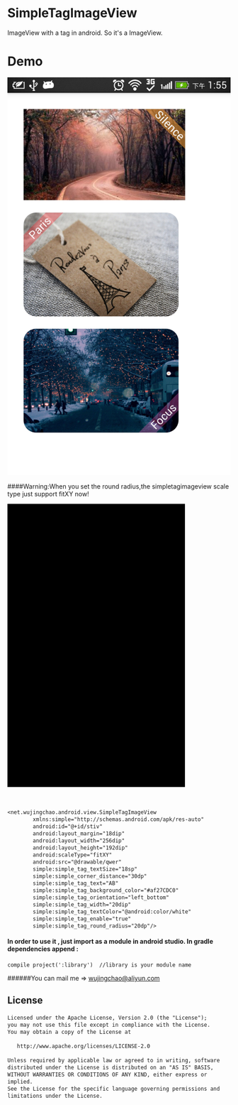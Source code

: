 # SimpleTagImageView
ImageView with a tag in android. So it's a ImageView.

# Demo

   <img src="./demo.jpg"  width="540" heigit="960" alt="Screenshot"/>


####Warning:When you set the round radius,the simpletagimageview scale type just  support fitXY now!
<br/>
<p>
   <img src="./demo2.gif"  width="401" heigit="638" alt="Screenshot"/>
</p>

<br/>

    <net.wujingchao.android.view.SimpleTagImageView
            xmlns:simple="http://schemas.android.com/apk/res-auto"
            android:id="@+id/stiv"
            android:layout_margin="18dip"
            android:layout_width="256dip"
            android:layout_height="192dip"
            android:scaleType="fitXY"
            android:src="@drawable/qwer"
            simple:simple_tag_textSize="18sp"
            simple:simple_corner_distance="30dp"
            simple:simple_tag_text="AB"
            simple:simple_tag_background_color="#af27CDC0"
            simple:simple_tag_orientation="left_bottom"
            simple:simple_tag_width="20dip"
            simple:simple_tag_textColor="@android:color/white"
            simple:simple_tag_enable="true"
            simple:simple_tag_round_radius="20dp"/>
	
#### In order to use it , just import as a module in android studio. In gradle dependencies append :
	compile project(':library')  //library is your module name

######You can mail me => wujingchao@aliyun.com 




License
-------

    Licensed under the Apache License, Version 2.0 (the "License");
    you may not use this file except in compliance with the License.
    You may obtain a copy of the License at

       http://www.apache.org/licenses/LICENSE-2.0

    Unless required by applicable law or agreed to in writing, software
    distributed under the License is distributed on an "AS IS" BASIS,
    WITHOUT WARRANTIES OR CONDITIONS OF ANY KIND, either express or implied.
    See the License for the specific language governing permissions and
    limitations under the License.
